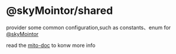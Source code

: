 # @skyMointor/shared

provider some common configuration,such as constants、enum for [@skyMointor](https://github.com/skyMointor/skyMointor)


read the [mito-doc](https://skyMointor.github.io/mito-doc/#/sdk/guide/introduction) to konw more info

